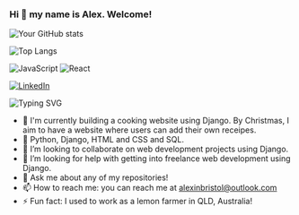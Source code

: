 ### Hi 👋 my name is Alex. Welcome!

![Your GitHub stats](https://github-readme-stats.vercel.app/api?username=ossidion&show_icons=true&theme=radical)


![Top Langs](https://github-readme-stats.vercel.app/api/top-langs/?username=ossidion&layout=compact&theme=radical)

![JavaScript](https://img.shields.io/badge/Code-JavaScript-yellow?style=flat&logo=javascript)
![React](https://img.shields.io/badge/Frontend-React-blue?style=flat&logo=react)

[![LinkedIn](https://img.shields.io/badge/LinkedIn-blue?style=flat&logo=linkedin)](https://linkedin.com/in/alex-graham-7883297a/)

![Typing SVG](https://readme-typing-svg.herokuapp.com?font=Fira+Code&duration=3000&pause=1000&color=58A6FF&width=435&lines=Hi+there!+I'm+Alex!;Web+Dev+%7C+Ex-Transport+Consultant+%7C+Bikepacking+Fan)








- 🔭 I'm currently building a cooking website using Django. By Christmas, I aim to have a website where users can add their own receipes. 
- 🌱 Python, Django, HTML and CSS and SQL. 
- 👯 I’m looking to collaborate on web development projects using Django. 
- 🤔 I’m looking for help with getting into freelance web development using Django.
- 💬 Ask me about any of my repositories!
- 📫 How to reach me: you can reach me at alexinbristol@outlook.com
- ⚡ Fun fact: I used to work as a lemon farmer in QLD, Australia!                   
 
 
